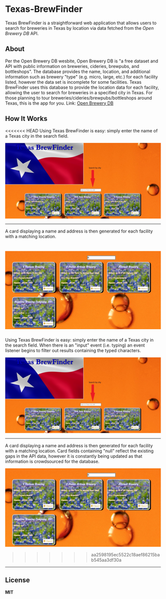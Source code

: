 # Texas-BrewFinder
Texas BrewFinder is a straightforward web application that allows users to search for breweries in Texas by location via data fetched from the *Open Brewery DB* API. 

## About
Per the Open Brewery DB wesbite, Open Brewery DB is "a free dataset and API with public information on breweries, cideries, brewpubs, and bottleshops". The database provides the name, location, and additional information such as brewery "type" (e.g. micro, large, etc.) for each facility listed, however the data set is incomplete for some facilities. Texas BrewFinder uses this database to provide the location data for each facility, allowing the user to search for breweries in a specified city in Texas. For those planning to tour breweries/cideries/brewpubs/bottleshops around Texas, this is the app for you.
Link: [Open Brewery DB](https://www.openbrewerydb.org/)

## How It Works
<<<<<<< HEAD
Using Texas BrewFinder is easy: simply enter the name of a Texas city in the search field. 

![Search field](images.brewfinder/txBrewFinder2.jpg)
***
A card displaying a name and address is then generated for each facility with a matching location. 

![Search results ex.](images.brewfinder/searchResults.jpg)
=======
Using Texas BrewFinder is easy: simply enter the name of a Texas city in the search field. When there is an "input" event (i.e. typing) an event listener begins to filter out results containing the typed characters. 

![Search field](images.brewfinder/txBrewFinder2.jpg)
***
A card displaying a name and address is then generated for each facility with a matching location. Card fields containing "null" reflect the existing gaps in the API data, however it is constantly being updated as that information is crowdsourced for the database. 

![Search result](images.brewfinder/searchResults.jpg)
>>>>>>> aa2598195ec5522c18aef86215bab545aa3df30a
***

## License

**MIT**

